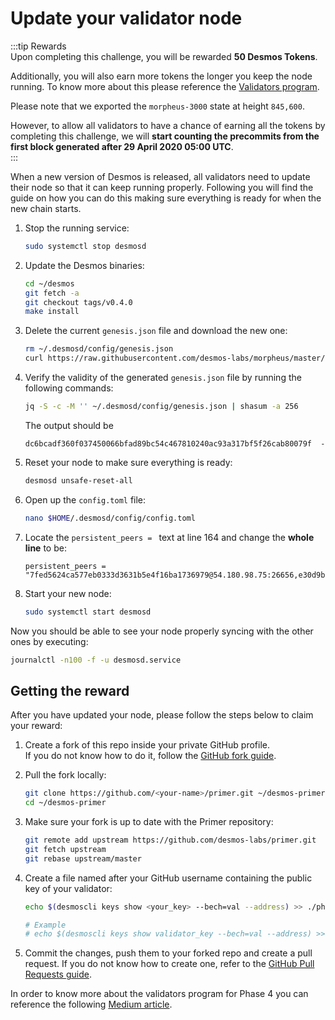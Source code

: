 # Update your validator node
:::tip Rewards  
Upon completing this challenge, you will be rewarded **50 Desmos Tokens**. 
  
Additionally, you will also earn more tokens the longer you keep the node running. To know more about this please reference the [Validators program](validators-program/overview.md).   
  
Please note that we exported the `morpheus-3000` state at height `845,600`. 

However, to allow all validators to have a chance of earning all the tokens by completing this challenge, we will **start counting the precommits from the first block generated after 29 April 2020 05:00 UTC**.  
:::

When a new version of Desmos is released, all validators need to update their node so that it can keep running properly. Following you will find the guide on how you can do this making sure everything is ready for when the new chain starts. 

1. Stop the running service:   
   ```bash
   sudo systemctl stop desmosd
   ```
   
2. Update the Desmos binaries:  
   ```bash
   cd ~/desmos
   git fetch -a 
   git checkout tags/v0.4.0
   make install
   ```
   
3. Delete the current `genesis.json` file and download the new one:  
   ```bash
   rm ~/.desmosd/config/genesis.json
   curl https://raw.githubusercontent.com/desmos-labs/morpheus/master/genesis.json > ~/.desmosd/config/genesis.json
   ```
   
4. Verify the validity of the generated `genesis.json` file by running the following commands: 
   ```bash
   jq -S -c -M '' ~/.desmosd/config/genesis.json | shasum -a 256
   ```
   The output should be  
   ```
   dc6bcadf360f037450066bfad89bc54c467810240ac93a317bf5f26cab80079f  -
   ```
   
5. Reset your node to make sure everything is ready:  
   ```bash
   desmosd unsafe-reset-all
   ``` 
   
6. Open up the `config.toml` file:
   ```bash
   nano $HOME/.desmosd/config/config.toml
   ```
   
7. Locate the `persistent_peers = ` text at line 164 and change the **whole line** to be: 
   ```
   persistent_peers = "7fed5624ca577eb0333d3631b5e4f16ba1736979@54.180.98.75:26656,e30d9bb713d17d1e4380b2e2a6df4b5c76c73eb1@34.212.106.82:26656"
   ``` 
   
8. Start your new node:  
   ```bash
   sudo systemctl start desmosd
   ```
   
Now you should be able to see your node properly syncing with the other ones by executing: 

```bash
journalctl -n100 -f -u desmosd.service
```

## Getting the reward 
After you have updated your node, please follow the steps below to claim your reward: 

1. Create a fork of this repo inside your private GitHub profile.  
   If you do not know how to do it, follow the [GitHub fork guide](https://help.github.com/en/github/getting-started-with-github/fork-a-repo).

2. Pull the fork locally:  
   ```bash
   git clone https://github.com/<your-name>/primer.git ~/desmos-primer
   cd ~/desmos-primer
   ```
   
3. Make sure your fork is up to date with the Primer repository:  
   ```bash
   git remote add upstream https://github.com/desmos-labs/primer.git
   git fetch upstream
   git rebase upstream/master
   ```

4. Create a file named after your GitHub username containing the public key of your validator:  
   ```bash
   echo $(desmoscli keys show <your_key> --bech=val --address) >> ./phase-4/submissions/updates/<your-github-name>
   
   # Example
   # echo $(desmoscli keys show validator_key --bech=val --address) >> ./phase-4/submissions/updates/RiccardoM
   ```

5. Commit the changes, push them to your forked repo and create a pull request. If you do not know how to create one, refer to the [GitHub Pull Requests guide](https://help.github.com/en/github/collaborating-with-issues-and-pull-requests/creating-a-pull-request).

In order to know more about the validators program for Phase 4 you can reference the following [Medium article](https://medium.com/desmosnetwork/invest-in-desmos-invest-by-validating-e70907be87db).
